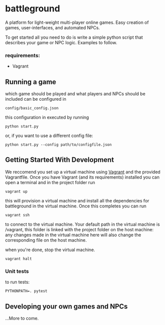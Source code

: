 # battleground

A platform for light-weight multi-player online games. Easy creation of games, user-interfaces, and automated NPCs.

To get started all you need to do is write a simple python script that describes your game or NPC logic. Examples to follow.

### requirements:
- Vagrant

## Running a game
which game should be played and what players and NPCs should be included can be configured in
```
config/basic_config.json
```

this configuration in executed by running
```
python start.py
```

or, if you want to use a different config file:
```
python start.py --config path/to/configfile.json
```

## Getting Started With Development
We reccomend you set up a virtual machine using [Vagrant](https://www.vagrantup.com/) and the provided Vagrantfile. Once you have Vagrant (and its requirements) installed you can open a terminal and in the project folder run

```
vagrant up
```

this will provision a virtual machine and install all the dependencies for battleground in the virtual machine. Once this completes you can run

```
vagrant ssh
```

to connect to the virtual machine. Your default path in the virtual machine is /vagrant, this folder is linked with the project folder on the host machine: any changes made in the virtual machine here will also change the corresponding file on the host machine.

when you're done, stop the virtual machine.

```
vagrant halt
```


### Unit tests
to run tests:
```
PYTHONPATH=. pytest
```

## Developing your own games and NPCs

...More to come.
